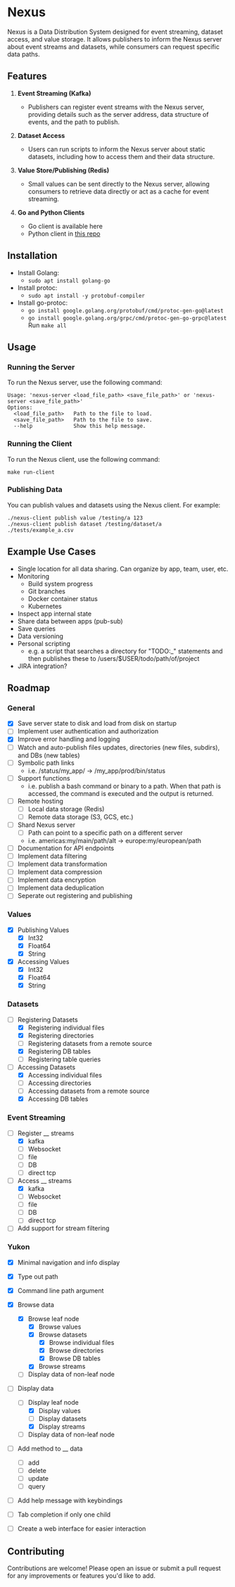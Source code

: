 # Nexus

Nexus is a Data Distribution System designed for event streaming, dataset access, and value storage. It allows publishers to inform the Nexus server about event streams and datasets, while consumers can request specific data paths.

## Features

1. **Event Streaming (Kafka)**
   - Publishers can register event streams with the Nexus server, providing details such as the server address, data structure of events, and the path to publish.

2. **Dataset Access**
   - Users can run scripts to inform the Nexus server about static datasets, including how to access them and their data structure.

3. **Value Store/Publishing (Redis)**
   - Small values can be sent directly to the Nexus server, allowing consumers to retrieve data directly or act as a cache for event streaming.
  
4. **Go and Python Clients**
   - Go client is available here
   - Python client in [this repo](https://github.com/EliasLittle/NexusPython)

## Installation

- Install Golang: 
    - `sudo apt install golang-go`
- Install protoc: 
    - `sudo apt install -y protobuf-compiler`
- Install go-protoc: 
    - `go install google.golang.org/protobuf/cmd/protoc-gen-go@latest`
    - `go install google.golang.org/grpc/cmd/protoc-gen-go-grpc@latest`
Run `make all`


## Usage

### Running the Server

To run the Nexus server, use the following command:

```shell
Usage: 'nexus-server <load_file_path> <save_file_path>' or 'nexus-server <save_file_path>'
Options:
  <load_file_path>   Path to the file to load.
  <save_file_path>   Path to the file to save.
  --help             Show this help message.
```

### Running the Client

To run the Nexus client, use the following command:

```shell
make run-client
```

### Publishing Data

You can publish values and datasets using the Nexus client. For example:

```shell
./nexus-client publish value /testing/a 123
./nexus-client publish dataset /testing/dataset/a ./tests/example_a.csv
```

## Example Use Cases

- Single location for all data sharing. Can organize by app, team, user, etc.
- Monitoring
    - Build system progress
    - Git branches
    - Docker container status
    - Kubernetes
- Inspect app internal state
- Share data between apps (pub-sub)
- Save queries
- Data versioning
- Personal scripting   
    - e.g. a script that searches a directory for "TODO:_" statements and then publishes these to /users/$USER/todo/path/of/project
- JIRA integration?


## Roadmap

### General
- [x] Save server state to disk and load from disk on startup
- [ ] Implement user authentication and authorization
- [x] Improve error handling and logging
- [ ] Watch and auto-publish files updates, directories (new files, subdirs), and DBs (new tables)
- [ ] Symbolic path links
    - i.e. /status/my_app/ -> /my_app/prod/bin/status
- [ ] Support functions
    - i.e. publish a bash command or binary to a path. When that path is accessed, the command is executed and the output is returned.
- [ ] Remote hosting
    - [ ] Local data storage (Redis)
    - [ ] Remote data storage (S3, GCS, etc.)
- [ ] Shard Nexus server
    - [ ] Path can point to a specific path on a different server
    - i.e. americas:my/main/path/alt -> europe:my/european/path
- [ ] Documentation for API endpoints
- [ ] Implement data filtering
- [ ] Implement data transformation
- [ ] Implement data compression
- [ ] Implement data encryption
- [ ] Implement data deduplication
- [ ] Seperate out registering and publishing

### Values
- [x] Publishing Values
    - [x] Int32
    - [x] Float64
    - [x] String
- [x] Accessing Values
    - [x] Int32
    - [x] Float64
    - [x] String

### Datasets
- [ ] Registering Datasets
    - [x] Registering individual files
    - [x] Registering directories
    - [ ] Registering datasets from a remote source
    - [x] Registering DB tables
    - [ ] Registering table queries
- [ ] Accessing Datasets
    - [x] Accessing individual files
    - [ ] Accessing directories
    - [ ] Accessing datasets from a remote source
    - [x] Accessing DB tables

### Event Streaming
- [ ] Register __ streams
    - [x] kafka
    - [ ] Websocket
    - [ ] file
    - [ ] DB
    - [ ] direct tcp
- [ ] Access __ streams
    - [x] kafka
    - [ ] Websocket
    - [ ] file
    - [ ] DB
    - [ ] direct tcp
- [ ] Add support for stream filtering

### Yukon
- [x] Minimal navigation and info display
- [x] Type out path
- [x] Command line path argument
- [x] Browse data
    - [x] Browse leaf node
        - [x] Browse values
        - [x] Browse datasets
            - [x] Browse individual files
            - [x] Browse directories
            - [x] Browse DB tables
        - [x] Browse streams
    - [ ] Display data of non-leaf node
- [ ] Display data
    - [ ] Display leaf node
        - [x] Display values
        - [ ] Display datasets
        - [x] Display streams
    - [ ] Display data of non-leaf node
- [ ] Add method to __ data
    - [ ] add
    - [ ] delete
    - [ ] update
    - [ ] query
- [ ] Add help message with keybindings
- [ ] Tab completion if only one child
- [ ] Create a web interface for easier interaction


## Contributing

Contributions are welcome! Please open an issue or submit a pull request for any improvements or features you'd like to add.
